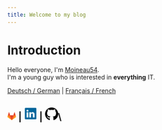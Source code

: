 ```yaml
---
title: Welcome to my blog
---
```


# Introduction

Hello everyone, I'm [Moineau54](https://github.com/Moineau54).\
I'm a young guy who is interested in **everything** IT.

[Deutsch / German](https://moineau54.github.io/Moineau-s-german-tech-corner/) | [Français / French](https://moineau54.github.io/Moineau-s-french-tech-corner/)

[<img src="logos/gitlab_logo.png" alt="https://gitlab.com/Moineau54" width="20">](https://gitlab.com/Moineau54) | [<img src="logos/linkedin_logo.png" alt="https://www.linkedin.com/in/f%C3%A9lix-juill%C3%A9-93699831b/" width="30">](https://www.linkedin.com/in/f%C3%A9lix-juill%C3%A9-93699831b/) | [<img src="logos/github_logo.png" alt="https://github.com/Moineau54" width="30">](https://github.com/Moineau54)\ 
---

